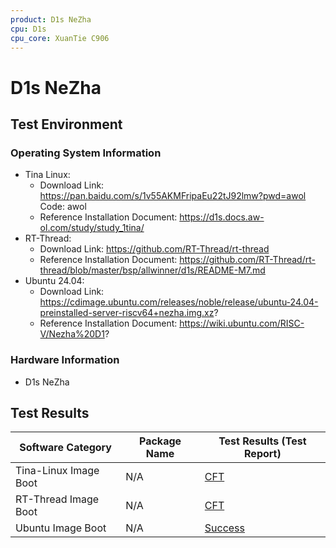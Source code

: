 ```yaml
---
product: D1s NeZha
cpu: D1s
cpu_core: XuanTie C906
---
```


# D1s NeZha

## Test Environment

### Operating System Information

- Tina Linux:
  - Download Link: https://pan.baidu.com/s/1v55AKMFripaEu22tJ92lmw?pwd=awol Code: awol
  - Reference Installation Document: https://d1s.docs.aw-ol.com/study/study_1tina/
- RT-Thread:
  - Download Link: https://github.com/RT-Thread/rt-thread
  - Reference Installation Document: https://github.com/RT-Thread/rt-thread/blob/master/bsp/allwinner/d1s/README-M7.md
- Ubuntu 24.04:
  - Download Link: https://cdimage.ubuntu.com/releases/noble/release/ubuntu-24.04-preinstalled-server-riscv64+nezha.img.xz?
  - Reference Installation Document: https://wiki.ubuntu.com/RISC-V/Nezha%20D1?

### Hardware Information

- D1s NeZha

## Test Results

| Software Category     | Package Name | Test Results (Test Report) |
| --------------------- | ------------ | -------------------------- |
| Tina-Linux Image Boot | N/A          | [CFT][Tina]                |
| RT-Thread Image Boot  | N/A          | [CFT][RT-Thread]           |
| Ubuntu Image Boot     | N/A          | [Success][Ubuntu]          |

[Tina]: ./TinaLinux/README.md
[RT-Thread]: ./RT-Thread/README.md
[Ubuntu]: ./Ubuntu/README.md
